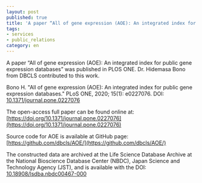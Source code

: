 ```yaml
---
layout: post
published: true
title: 'A paper “All of gene expression (AOE): An integrated index for public gene expression databases” was published in PLOS ONE.'
tags:
- services
- public_relations
category: en
---
```

A paper “All of gene expression (AOE): An integrated index for public gene expression databases” was published in PLOS ONE.
Dr. Hidemasa Bono from DBCLS contributed to this work.

Bono H. "All of gene expression (AOE): An integrated index for public gene expression databases." PLoS ONE, 2020; 15(1): e0227076. 
DOI: [10.1371/journal.pone.0227076](https://doi.org/10.1371/journal.pone.0227076)

The open-access full paper can be found online at:
[https://doi.org/10.1371/journal.pone.0227076](https://doi.org/10.1371/journal.pone.0227076)

Source code for AOE is available at GitHub page: [https://github.com/dbcls/AOE/](https://github.com/dbcls/AOE/)

The constructed data are archived at the Life Science Database Archive at the National Bioscience Database Center (NBDC), Japan Science and Technology Agency (JST), and is available with the DOI: [10.18908/lsdba.nbdc00467-000](https://doi.org/10.18908/lsdba.nbdc00467-000)


